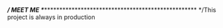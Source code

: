 
*************************/ MEET ME \****************************************************************************
*/This project  is always in production 
